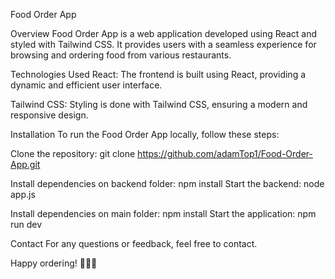 Food Order App

Overview
Food Order App is a web application developed using React and styled with Tailwind CSS. It provides users with a seamless experience for browsing and ordering food from various restaurants.

Technologies Used
React: The frontend is built using React, providing a dynamic and efficient user interface.

Tailwind CSS: Styling is done with Tailwind CSS, ensuring a modern and responsive design.


Installation
To run the Food Order App locally, follow these steps:

Clone the repository: git clone https://github.com/adamTop1/Food-Order-App.git

Install dependencies on backend folder: npm install
Start the backend: node app.js

Install dependencies on main folder: npm install
Start the application: npm run dev


Contact
For any questions or feedback, feel free to contact.

Happy ordering! 🍔🍕🥗





